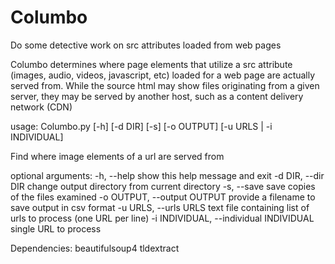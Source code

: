 # Columbo
Do some detective work on src attributes loaded from web pages

Columbo determines where page elements that utilize a src attribute (images, 
audio, videos, javascript, etc) loaded for a web page are actually served 
from.  While the source html may show files originating from a given server, 
they may be served by another host, such as a content delivery network (CDN)

usage: Columbo.py [-h] [-d DIR] [-s] [-o OUTPUT] [-u URLS | -i INDIVIDUAL]

Find where image elements of a url are served from

optional arguments:
  -h, --help            show this help message and exit
  -d DIR, --dir DIR     change output directory from current directory
  -s, --save            save copies of the files examined
  -o OUTPUT, --output OUTPUT
                        provide a filename to save output in csv format
  -u URLS, --urls URLS  text file containing list of urls to process (one URL
                        per line)
  -i INDIVIDUAL, --individual INDIVIDUAL
                        single URL to process

Dependencies:
beautifulsoup4
tldextract
